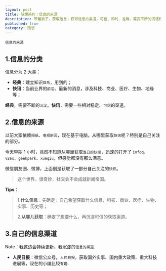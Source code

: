 ```yaml
---
layout: post
title: 随想系列：信息的来源
description: 带着脑子，获取信息；获取信息的渠道，可信、即时、准确，需要不断的沉淀积累。
published: true
category: 随想
---
```


`信息的来源`

## 1.信息的分类

信息分为 2 大类：

* **经典**：建立知识`体系`，用到的；
* **快讯**：当前业界的`前沿`、最新的消息，涉及科技、商业、医疗、生物、地缘等；

**经典**，需要不断的`沉淀`。**快讯**，需要一些相对稳定、`可信`的渠道。

## 2.信息的来源

以前大家依赖`报纸`、`电视新闻`，现在基于电脑，从哪里获取`快讯`呢？特别是自己关注的部分。

今天早期 1 小时，竟然不知道从哪里获取`当日的快讯`，迅速的打开了 `infoq`、`v2ex`、`geekpark`、`xueqiu`，但感觉都没有那么满意。

微信朋友圈、微博，上面倒是获取了一部分自己关注的`快讯`。

> 这个世界，很奇妙，社交会不会成就新闻帝国。

**Tips**：

> 1.**什么信息**：先确定，自己希望获取什么信息，科技、商业、医疗、生物、实事、历史等；
> 
> 2.**从哪儿获取**：确定了想要什么，再沉淀可信的获取渠道。


## 3.自己的信息渠道

Note：我这边会持续更新，我沉淀的`信息的渠道`.

* **人民日报**：微信公众号，`人民日报`，获取国外实事、国内重大政策、重大科技进展等，现在的小编比较`有趣`.